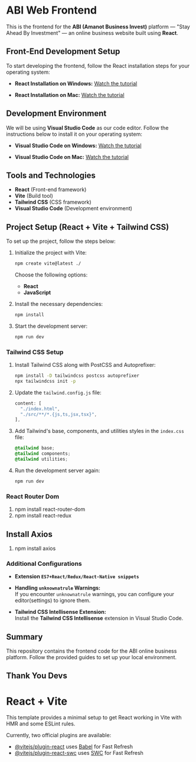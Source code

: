 # ABI Web Frontend

This is the frontend for the **ABI (Amanot Business Invest)** platform — "Stay Ahead By Investment" — an online business website built using **React**.

## Front-End Development Setup

To start developing the frontend, follow the React installation steps for your operating system:

- **React Installation on Windows:**
  [Watch the tutorial](https://youtu.be/yOAZDymGWVw?si=L5nDHh1hgiIUE_Nb)

- **React Installation on Mac:**
  [Watch the tutorial](https://youtu.be/UzNCh7x1wKw?si=ClcyfYoGfYmuALAE)

## Development Environment

We will be using **Visual Studio Code** as our code editor. Follow the instructions below to install it on your operating system:

- **Visual Studio Code on Windows:**
  [Watch the tutorial](https://youtu.be/CPmQwlycfGI?si=_2vqavNmYJbiDxb6)

- **Visual Studio Code on Mac:**
  [Watch the tutorial](https://youtu.be/w0xBQHKjoGo?si=ugxIb5AgoBwMInMN)

## Tools and Technologies
- **React** (Front-end framework)
- **Vite** (Build tool)
- **Tailwind CSS** (CSS framework)
- **Visual Studio Code** (Development environment)

## Project Setup (React + Vite + Tailwind CSS)

To set up the project, follow the steps below:

1. Initialize the project with Vite:
    ```bash
    npm create vite@latest ./
    ```
    Choose the following options:
    - **React**
    - **JavaScript**

2. Install the necessary dependencies:
    ```bash
    npm install
    ```

3. Start the development server:
    ```bash
    npm run dev
    ```

### Tailwind CSS Setup

1. Install Tailwind CSS along with PostCSS and Autoprefixer:
    ```bash
    npm install -D tailwindcss postcss autoprefixer
    npx tailwindcss init -p
    ```

2. Update the `tailwind.config.js` file:
    ```js
    content: [
      "./index.html",
      "./src/**/*.{js,ts,jsx,tsx}",
    ],
    ```

3. Add Tailwind's base, components, and utilities styles in the `index.css` file:
    ```css
    @tailwind base;
    @tailwind components;
    @tailwind utilities;
    ```

4. Run the development server again:
    ```bash
    npm run dev
    ```
### React Router Dom

1. npm install react-router-dom
2. npm install react-redux
## Install Axios 

1. npm install axios

### Additional Configurations

- **Extension `ES7+React/Redux/React-Native snippets`**

- **Handling `unknownatrule` Warnings:**  
  If you encounter `unknownatrule` warnings, you can configure your editor(settings) to ignore them.
  
- **Tailwind CSS Intellisense Extension:**  
  Install the **Tailwind CSS Intellisense** extension in Visual Studio Code.

## Summary

This repository contains the frontend code for the ABI online business platform. Follow the provided guides to set up your local environment. 

## Thank You Devs



# React + Vite

This template provides a minimal setup to get React working in Vite with HMR and some ESLint rules.

Currently, two official plugins are available:

- [@vitejs/plugin-react](https://github.com/vitejs/vite-plugin-react/blob/main/packages/plugin-react/README.md) uses [Babel](https://babeljs.io/) for Fast Refresh
- [@vitejs/plugin-react-swc](https://github.com/vitejs/vite-plugin-react-swc) uses [SWC](https://swc.rs/) for Fast Refresh
